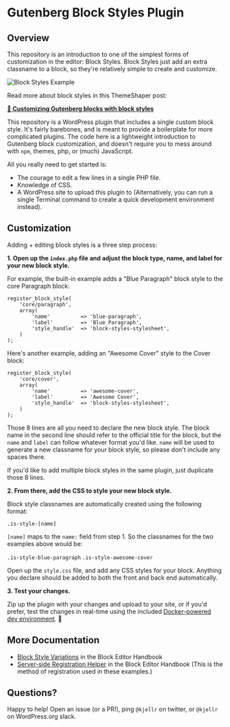 # Gutenberg Block Styles Plugin

## Overview

This repository is an introduction to one of the simplest forms of customization in the editor: Block Styles. Block Styles just add an extra classname to a block, so they're relatively simple to create and customize. 

![Block Styles Example](https://cldup.com/xpyaqSiB3h-3000x3000.png)

Read more about block styles in this ThemeShaper post: 

[**📄 Customizing Gutenberg blocks with block styles**](https://themeshaper.com/2019/02/15/customizing-gutenberg-blocks-with-block-styles/)

This repository is a WordPress plugin that includes a single custom block style. It's fairly barebones, and is meant to provide a boilerplate for more complicated plugins. The code here is a lightweight introduction to Gutenberg block customization, and doesn't require you to mess around with `npm`, themes, php, or (much) JavaScript. 

All you really need to get started is: 

- The courage to edit a few lines in a single PHP file. 
- Knowledge of CSS.
- A WordPress site to upload this plugin to (Alternatively, you can run a single Terminal command to create a quick development environment instead).  

## Customization

Adding + editing block styles is a three step process: 

**1. Open up the `index.php` file and adjust the block type, name, and label for your new block style.**

For example, the built-in example adds a "Blue Paragraph" block style to the core Paragraph block: 

```
register_block_style(
	'core/paragraph',
	array(
		'name'			=> 'blue-paragraph',
		'label'			=> 'Blue Paragraph',
		'style_handle'	=> 'block-styles-stylesheet',
	)
);
```

Here's another example, adding an "Awesome Cover" style to the Cover block: 

```
register_block_style(
	'core/cover',
	array(
		'name'			=> 'awesome-cover',
		'label'			=> 'Awesome Cover',
		'style_handle'	=> 'block-styles-stylesheet',
	)
);
```

Those 8 lines are all you need to declare the new block style. The block name in the second line should refer to the official title for the block, but the `name` and `label` can follow whatever format you'd like. `name` will be used to generate a new classname for your block style, so please don't include any spaces there. 

If you'd like to add multiple block styles in the same plugin, just duplicate those 8 lines.

**2. From there, add the CSS to style your new block style.**

Block style classnames are automatically created using the following format: 

`.is-style-[name]`

`[name]` maps to the `name:` field from step 1. So the classnames for the two examples above would be: 

`.is-style-blue-paragraph`
`.is-style-awesome-cover`

Open up the `style.css` file, and add any CSS styles for your block. Anything you declare should be added to both the front and back end automatically.

**3. Test your changes.**

Zip up the plugin with your changes and upload to your site, or if you'd prefer, test the changes in real-time using the included [Docker-powered dev environment](DOCKER.md). 🎉

## More Documentation

- [Block Style Variations](https://developer.wordpress.org/block-editor/developers/filters/block-filters/#block-style-variations) in the Block Editor Handbook
- [Server-side Registration Helper](https://developer.wordpress.org/block-editor/developers/filters/block-filters/#server-side-registration-helper) in the Block Editor Handbook (This is the method of registration used in these examples.)

## Questions? 

Happy to help! Open an issue (or a PR!), ping `@kjellr` on twitter, or `@kjellr` on WordPress.org slack. 
